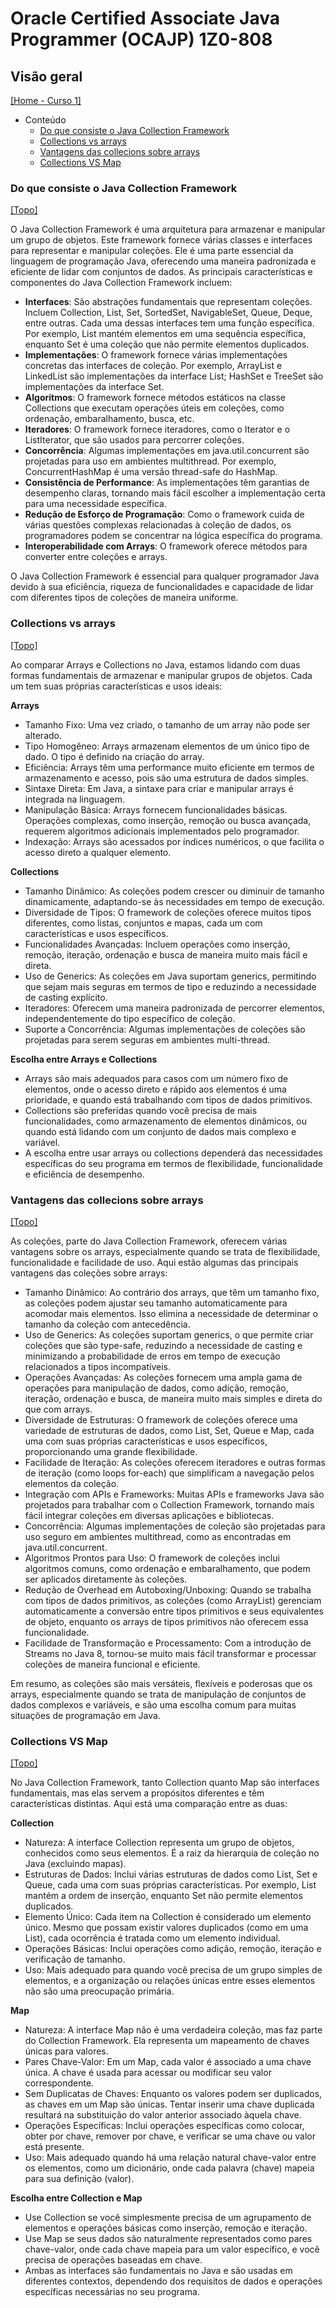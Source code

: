 # Oracle Certified Associate Java Programmer (OCAJP) 1Z0-808

## Visão geral
[[Home - Curso 1]](../../README.md#curso-1)<br />

- Conteúdo
  - [Do que consiste o Java Collection Framework](#do-que-consiste-o-java-collection-framework)
  - [Collections vs arrays](#collections-vs-arrays)
  - [Vantagens das collecions sobre arrays](#vantagens-das-collecions-sobre-arrays)
  - [Collections VS Map](#collections-vs-map)

### Do que consiste o Java Collection Framework
[[Topo]](#)<br />

O Java Collection Framework é uma arquitetura para armazenar e manipular um grupo de objetos. Este framework fornece várias classes e interfaces para representar e manipular coleções. Ele é uma parte essencial da linguagem de programação Java, oferecendo uma maneira padronizada e eficiente de lidar com conjuntos de dados. As principais características e componentes do Java Collection Framework incluem:

- **Interfaces**: São abstrações fundamentais que representam coleções. Incluem Collection, List, Set, SortedSet, NavigableSet, Queue, Deque, entre outras. Cada uma dessas interfaces tem uma função específica. Por exemplo, List mantém elementos em uma sequência específica, enquanto Set é uma coleção que não permite elementos duplicados.
- **Implementações**: O framework fornece várias implementações concretas das interfaces de coleção. Por exemplo, ArrayList e LinkedList são implementações da interface List; HashSet e TreeSet são implementações da interface Set.
- **Algoritmos**: O framework fornece métodos estáticos na classe Collections que executam operações úteis em coleções, como ordenação, embaralhamento, busca, etc.
- **Iteradores**: O framework fornece iteradores, como o Iterator e o ListIterator, que são usados para percorrer coleções.
- **Concorrência**: Algumas implementações em java.util.concurrent são projetadas para uso em ambientes multithread. Por exemplo, ConcurrentHashMap é uma versão thread-safe do HashMap.
- **Consistência de Performance**: As implementações têm garantias de desempenho claras, tornando mais fácil escolher a implementação certa para uma necessidade específica.
- **Redução de Esforço de Programação**: Como o framework cuida de várias questões complexas relacionadas à coleção de dados, os programadores podem se concentrar na lógica específica do programa.
- **Interoperabilidade com Arrays**: O framework oferece métodos para converter entre coleções e arrays.

O Java Collection Framework é essencial para qualquer programador Java devido à sua eficiência, riqueza de funcionalidades e capacidade de lidar com diferentes tipos de coleções de maneira uniforme.

### Collections vs arrays
[[Topo]](#)<br />

Ao comparar Arrays e Collections no Java, estamos lidando com duas formas fundamentais de armazenar e manipular grupos de objetos. Cada um tem suas próprias características e usos ideais:

**Arrays**

- Tamanho Fixo: Uma vez criado, o tamanho de um array não pode ser alterado.
- Tipo Homogêneo: Arrays armazenam elementos de um único tipo de dado. O tipo é definido na criação do array.
- Eficiência: Arrays têm uma performance muito eficiente em termos de armazenamento e acesso, pois são uma estrutura de dados simples.
- Sintaxe Direta: Em Java, a sintaxe para criar e manipular arrays é integrada na linguagem.
- Manipulação Básica: Arrays fornecem funcionalidades básicas. Operações complexas, como inserção, remoção ou busca avançada, requerem algoritmos adicionais implementados pelo programador.
- Indexação: Arrays são acessados por índices numéricos, o que facilita o acesso direto a qualquer elemento.

**Collections**

- Tamanho Dinâmico: As coleções podem crescer ou diminuir de tamanho dinamicamente, adaptando-se às necessidades em tempo de execução.
- Diversidade de Tipos: O framework de coleções oferece muitos tipos diferentes, como listas, conjuntos e mapas, cada um com características e usos específicos.
- Funcionalidades Avançadas: Incluem operações como inserção, remoção, iteração, ordenação e busca de maneira muito mais fácil e direta.
- Uso de Generics: As coleções em Java suportam generics, permitindo que sejam mais seguras em termos de tipo e reduzindo a necessidade de casting explícito.
- Iteradores: Oferecem uma maneira padronizada de percorrer elementos, independentemente do tipo específico de coleção.
- Suporte a Concorrência: Algumas implementações de coleções são projetadas para serem seguras em ambientes multi-thread.

**Escolha entre Arrays e Collections**

- Arrays são mais adequados para casos com um número fixo de elementos, onde o acesso direto e rápido aos elementos é uma prioridade, e quando está trabalhando com tipos de dados primitivos.
- Collections são preferidas quando você precisa de mais funcionalidades, como armazenamento de elementos dinâmicos, ou quando está lidando com um conjunto de dados mais complexo e variável.
- A escolha entre usar arrays ou collections dependerá das necessidades específicas do seu programa em termos de flexibilidade, funcionalidade e eficiência de desempenho.

### Vantagens das collecions sobre arrays
[[Topo]](#)<br />

As coleções, parte do Java Collection Framework, oferecem várias vantagens sobre os arrays, especialmente quando se trata de flexibilidade, funcionalidade e facilidade de uso. Aqui estão algumas das principais vantagens das coleções sobre arrays:

- Tamanho Dinâmico: Ao contrário dos arrays, que têm um tamanho fixo, as coleções podem ajustar seu tamanho automaticamente para acomodar mais elementos. Isso elimina a necessidade de determinar o tamanho da coleção com antecedência.
- Uso de Generics: As coleções suportam generics, o que permite criar coleções que são type-safe, reduzindo a necessidade de casting e minimizando a probabilidade de erros em tempo de execução relacionados a tipos incompatíveis.
- Operações Avançadas: As coleções fornecem uma ampla gama de operações para manipulação de dados, como adição, remoção, iteração, ordenação e busca, de maneira muito mais simples e direta do que com arrays.
- Diversidade de Estruturas: O framework de coleções oferece uma variedade de estruturas de dados, como List, Set, Queue e Map, cada uma com suas próprias características e usos específicos, proporcionando uma grande flexibilidade.
- Facilidade de Iteração: As coleções oferecem iteradores e outras formas de iteração (como loops for-each) que simplificam a navegação pelos elementos da coleção.
- Integração com APIs e Frameworks: Muitas APIs e frameworks Java são projetados para trabalhar com o Collection Framework, tornando mais fácil integrar coleções em diversas aplicações e bibliotecas.
- Concorrência: Algumas implementações de coleção são projetadas para uso seguro em ambientes multithread, como as encontradas em java.util.concurrent.
- Algoritmos Prontos para Uso: O framework de coleções inclui algoritmos comuns, como ordenação e embaralhamento, que podem ser aplicados diretamente às coleções.
- Redução de Overhead em Autoboxing/Unboxing: Quando se trabalha com tipos de dados primitivos, as coleções (como ArrayList<Integer>) gerenciam automaticamente a conversão entre tipos primitivos e seus equivalentes de objeto, enquanto os arrays de tipos primitivos não oferecem essa funcionalidade.
- Facilidade de Transformação e Processamento: Com a introdução de Streams no Java 8, tornou-se muito mais fácil transformar e processar coleções de maneira funcional e eficiente.

Em resumo, as coleções são mais versáteis, flexíveis e poderosas que os arrays, especialmente quando se trata de manipulação de conjuntos de dados complexos e variáveis, e são uma escolha comum para muitas situações de programação em Java.

### Collections VS Map
[[Topo]](#)<br />

No Java Collection Framework, tanto Collection quanto Map são interfaces fundamentais, mas elas servem a propósitos diferentes e têm características distintas. Aqui está uma comparação entre as duas:

**Collection**

- Natureza: A interface Collection representa um grupo de objetos, conhecidos como seus elementos. É a raiz da hierarquia de coleção no Java (excluindo mapas).
- Estruturas de Dados: Inclui várias estruturas de dados como List, Set e Queue, cada uma com suas próprias características. Por exemplo, List mantém a ordem de inserção, enquanto Set não permite elementos duplicados.
- Elemento Único: Cada item na Collection é considerado um elemento único. Mesmo que possam existir valores duplicados (como em uma List), cada ocorrência é tratada como um elemento individual.
- Operações Básicas: Inclui operações como adição, remoção, iteração e verificação de tamanho.
- Uso: Mais adequado para quando você precisa de um grupo simples de elementos, e a organização ou relações únicas entre esses elementos não são uma preocupação primária.

**Map**

- Natureza: A interface Map não é uma verdadeira coleção, mas faz parte do Collection Framework. Ela representa um mapeamento de chaves únicas para valores.
- Pares Chave-Valor: Em um Map, cada valor é associado a uma chave única. A chave é usada para acessar ou modificar seu valor correspondente.
- Sem Duplicatas de Chaves: Enquanto os valores podem ser duplicados, as chaves em um Map são únicas. Tentar inserir uma chave duplicada resultará na substituição do valor anterior associado àquela chave.
- Operações Específicas: Inclui operações específicas como colocar, obter por chave, remover por chave, e verificar se uma chave ou valor está presente.
- Uso: Mais adequado quando há uma relação natural chave-valor entre os elementos, como um dicionário, onde cada palavra (chave) mapeia para sua definição (valor).

**Escolha entre Collection e Map**

- Use Collection se você simplesmente precisa de um agrupamento de elementos e operações básicas como inserção, remoção e iteração.
- Use Map se seus dados são naturalmente representados como pares chave-valor, onde cada chave mapeia para um valor específico, e você precisa de operações baseadas em chave.
- Ambas as interfaces são fundamentais no Java e são usadas em diferentes contextos, dependendo dos requisitos de dados e operações específicas necessárias no seu programa.

